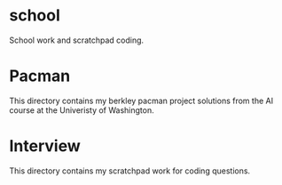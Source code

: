 school
======

School work and scratchpad coding.

Pacman
======

This directory contains my berkley pacman project solutions from the AI course 
at the Univeristy of Washington.

Interview
=========

This directory contains my scratchpad work for coding questions.
